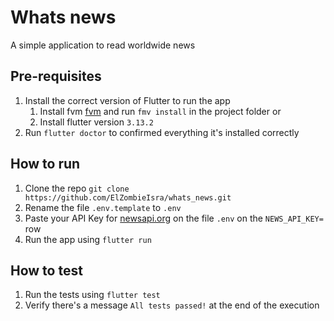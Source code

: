 # Whats news

A simple application to read worldwide news

## Pre-requisites

1. Install the correct version of Flutter to run the app
   1. Install fvm [fvm](https://fvm.app/) and run `fmv install` in the project folder or
   2. Install flutter version `3.13.2`
2. Run `flutter doctor` to confirmed everything it's installed correctly

## How to run

1. Clone the repo `git clone https://github.com/ElZombieIsra/whats_news.git`
2. Rename the file `.env.template` to `.env`
3. Paste your API Key for [newsapi.org](https://newsapi.org) on the file `.env` on the `NEWS_API_KEY=` row
4. Run the app using `flutter run`

## How to test

1. Run the tests using `flutter test`
2. Verify there's a message `All tests passed!` at the end of the execution
